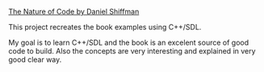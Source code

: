 [The Nature of Code by Daniel Shiffman](https://natureofcode.com/book/)

This project recreates the book examples using C++/SDL.

My goal is to learn C++/SDL and the book is an excelent source of good code to build.
Also the concepts are very interesting and explained in very good clear way.

